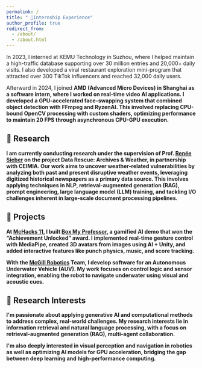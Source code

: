 ```yaml
---
permalink: /
title: " 💼Internship Experience"
author_profile: true
redirect_from: 
  - /about/
  - /about.html
---
```

In 2023, I interned at KEMU Technology in Suzhou, where I helped maintain a high-traffic database supporting over 30 million entries and 20,000+ daily visits. I also developed a viral restaurant exploration mini-program that attracted over 300 TikTok influencers and reached 32,000 daily users.

Afterward in 2024, I joined <strong>AMD<strong> (Advanced Micro Devices) in Shanghai as a software intern, where I worked on real-time video AI applications. I developed a GPU-accelerated face-swapping system that combined object detection with FFmpeg and RyzenAI. This involved replacing CPU-bound OpenCV processing with custom shaders, optimizing performance to maintain 20 FPS through asynchronous CPU-GPU execution.

🔬 Research
---
I am currently conducting research under the supervision of Prof. [Renée Sieber](https://rose.geog.mcgill.ca/) on the project Data Rescue: Archives & Weather, in partnership with CEIMIA. Our work aims to uncover weather-related vulnerabilities by analyzing both past and present disruptive weather events, leveraging digitized historical newspapers as a primary data source. This involves applying techniques in **NLP**, **retrieval-augmented generation (RAG)**, prompt engineering, large language model (LLM) training, and tackling I/O challenges inherent in large-scale document processing pipelines.

🚀 Projects
---
At [McHacks 11](https://devpost.com/software/box-my-professor), I built [Box My Professor](https://github.com/s026352/MCHACKS11), a gamified AI demo that won the “Achievement Unlocked” award. I implemented **real-time gesture control** with MediaPipe, created 3D avatars from images using AI + Unity, and added interactive features like punch physics, music, and score tracking.

With the [McGill Robotics](https://mcgillrobotics.com/) Team, I develop software for an Autonomous Underwater Vehicle (AUV). My work focuses on **control logic** and sensor **integration**, enabling the robot to navigate underwater using visual and acoustic cues.

🎯 Research Interests
---
I'm passionate about applying generative AI and computational methods to address complex, real-world challenges. My research interests lie in information retrieval and natural language processing, with a focus on retrieval-augmented generation (RAG), multi-agent collaboration.

 I'm also deeply interested in visual perception and navigation in robotics as well as optimizing AI models for GPU acceleration, bridging the gap between deep learning and high-performance computing.




